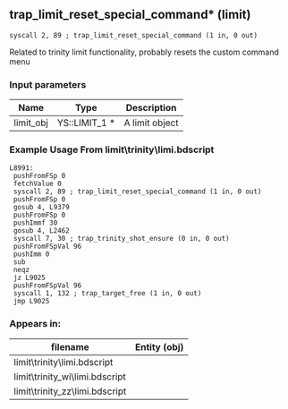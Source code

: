 ## trap_limit_reset_special_command* (limit)

`syscall 2, 89 ; trap_limit_reset_special_command (1 in, 0 out)`

Related to trinity limit functionality, probably resets the custom command menu

### Input parameters
| Name | Type | Description
|------|------|------------
| limit_obj   | YS::LIMIT_1 *   | A limit object


### Example Usage From limit\trinity\limi.bdscript
```plaintext
L8991:
 pushFromFSp 0
 fetchValue 0
 syscall 2, 89 ; trap_limit_reset_special_command (1 in, 0 out)
 pushFromFSp 0
 gosub 4, L9379
 pushFromFSp 0
 pushImmf 30
 gosub 4, L2462
 syscall 7, 30 ; trap_trinity_shot_ensure (0 in, 0 out)
 pushFromFSpVal 96
 pushImm 0
 sub 
 neqz 
 jz L9025
 pushFromFSpVal 96
 syscall 1, 132 ; trap_target_free (1 in, 0 out)
 jmp L9025
```


### Appears in:
| filename | Entity (obj)
|----------|-------------
| limit\trinity\limi.bdscript       |           
| limit\trinity_wi\limi.bdscript       |           
| limit\trinity_zz\limi.bdscript       |           



